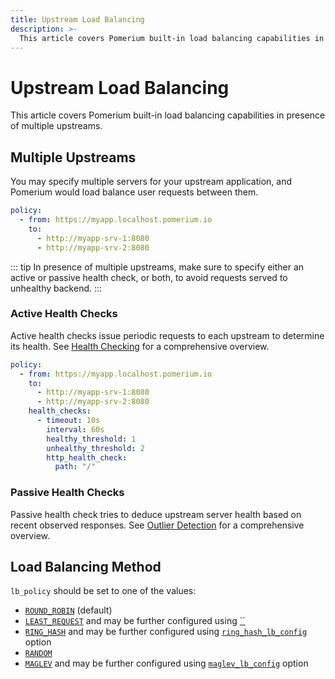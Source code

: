 ```yaml
---
title: Upstream Load Balancing
description: >-
  This article covers Pomerium built-in load balancing capabilities in presence of multiple upstreams.
---
```


# Upstream Load Balancing

This article covers Pomerium built-in load balancing capabilities in presence of multiple upstreams.

## Multiple Upstreams

You may specify multiple servers for your upstream application, and Pomerium would load balance user requests between them.

```yaml
policy:
  - from: https://myapp.localhost.pomerium.io
    to: 
      - http://myapp-srv-1:8080
      - http://myapp-srv-2:8080
```

::: tip
    In presence of multiple upstreams, make sure to specify either an active or passive health check, or both, to avoid requests served to unhealthy backend.
:::

### Active Health Checks

Active health checks issue periodic requests to each upstream to determine its health. 
See [Health Checking](https://www.envoyproxy.io/docs/envoy/latest/intro/arch_overview/upstream/health_checking) for a comprehensive overview.

```yaml
policy:
  - from: https://myapp.localhost.pomerium.io
    to: 
      - http://myapp-srv-1:8080
      - http://myapp-srv-2:8080
    health_checks:
      - timeout: 10s
        interval: 60s
        healthy_threshold: 1
        unhealthy_threshold: 2
        http_health_check:
          path: "/"
```
### Passive Health Checks

Passive health check tries to deduce upstream server health based on recent observed responses. 
See [Outlier Detection](https://www.envoyproxy.io/docs/envoy/latest/intro/arch_overview/upstream/outlier) for a comprehensive overview.

## Load Balancing Method

`lb_policy` should be set to one of the values:

- [`ROUND_ROBIN`](https://www.envoyproxy.io/docs/envoy/latest/intro/arch_overview/upstream/load_balancing/load_balancers#weighted-round-robin) (default)
- [`LEAST_REQUEST`](https://www.envoyproxy.io/docs/envoy/latest/intro/arch_overview/upstream/load_balancing/load_balancers#weighted-least-request) and may be further configured using [``](https://www.envoyproxy.io/docs/envoy/latest/api-v3/config/cluster/v3/cluster.proto#envoy-v3-api-msg-config-cluster-v3-cluster-leastrequestlbconfig)
- [`RING_HASH`](https://www.envoyproxy.io/docs/envoy/latest/intro/arch_overview/upstream/load_balancing/load_balancers#ring-hash) and may be further configured using [`ring_hash_lb_config`](https://www.envoyproxy.io/docs/envoy/latest/api-v3/config/cluster/v3/cluster.proto#config-cluster-v3-cluster-ringhashlbconfig) option
- [`RANDOM`](https://www.envoyproxy.io/docs/envoy/latest/intro/arch_overview/upstream/load_balancing/load_balancers#random)
- [`MAGLEV`](https://www.envoyproxy.io/docs/envoy/latest/intro/arch_overview/upstream/load_balancing/load_balancers#maglev) and may be further configured using [`maglev_lb_config`](https://www.envoyproxy.io/docs/envoy/latest/api-v3/config/cluster/v3/cluster.proto#envoy-v3-api-msg-config-cluster-v3-cluster-maglevlbconfig) option


